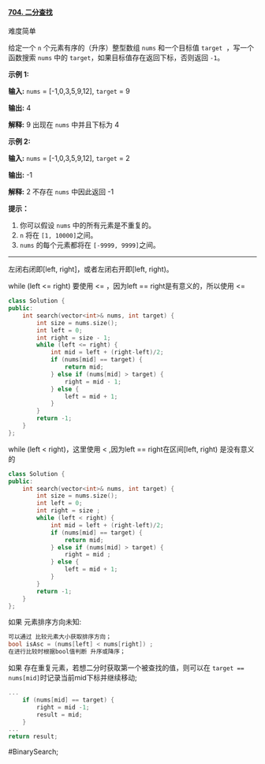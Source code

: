 #### [704. 二分查找](https://leetcode.cn/problems/binary-search/)

难度简单

给定一个 `n` 个元素有序的（升序）整型数组 `nums` 和一个目标值 `target`  ，写一个函数搜索 `nums` 中的 `target`，如果目标值存在返回下标，否则返回 `-1`。

**示例 1:**

**输入:** `nums` = [-1,0,3,5,9,12], `target` = 9

**输出:** 4

**解释:** 9 出现在 `nums` 中并且下标为 4

**示例 2:**

**输入:** `nums` = [-1,0,3,5,9,12], `target` = 2

**输出:** -1

**解释:** 2 不存在 `nums` 中因此返回 -1

**提示：**

1.  你可以假设 `nums` 中的所有元素是不重复的。
2.  `n` 将在 `[1, 10000]`之间。
3.  `nums` 的每个元素都将在 `[-9999, 9999]`之间。

---- ----
左闭右闭即\[left, right]，或者左闭右开即\[left, right)。

while (left <= right) 要使用 <= ，因为left == right是有意义的，所以使用 <=
```cpp
class Solution {
public:
    int search(vector<int>& nums, int target) {
        int size = nums.size();
        int left = 0;
        int right = size - 1;
        while (left <= right) {
            int mid = left + (right-left)/2;
            if (nums[mid] == target) {
                return mid;
            } else if (nums[mid] > target) {
                right = mid - 1;
            } else {
                left = mid + 1;
            }
        }
        return -1;
    }
};
```

while (left < right)，这里使用 < ,因为left == right在区间\[left, right) 是没有意义的
```cpp
class Solution {
public:
    int search(vector<int>& nums, int target) {
        int size = nums.size();
        int left = 0;
        int right = size ;
        while (left < right) {
            int mid = left + (right-left)/2;
            if (nums[mid] == target) {
                return mid;
            } else if (nums[mid] > target) {
                right = mid ;
            } else {
                left = mid + 1;
            }
        }
        return -1;
    }
};
```
如果 元素排序方向未知:
```cpp
可以通过 比较元素大小获取排序方向；
bool isAsc = (nums[left] < nums[right]) ;
在进行比较时根据bool值判断 升序或降序；

```
如果 存在重复元素，若想二分时获取第一个被查找的值，则可以在 `target == nums[mid]`时记录当前mid下标并继续移动;
```cpp
...
	if (nums[mid] == target) {
		right = mid -1;
		result = mid;
	}
...
return result;
```

#BinarySearch;
